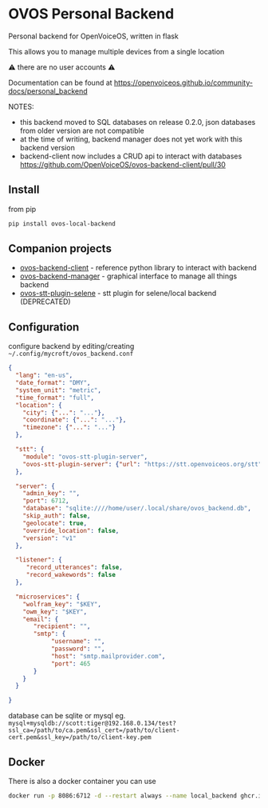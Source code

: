 # OVOS Personal Backend

Personal backend for OpenVoiceOS, written in flask

This allows you to manage multiple devices from a single location

:warning: there are no user accounts :warning:

Documentation can be found at https://openvoiceos.github.io/community-docs/personal_backend

NOTES: 
- this backend moved to SQL databases on release 0.2.0, json databases from older version are not compatible
- at the time of writing, backend manager does not yet work with this backend version
- backend-client now includes a CRUD api to interact with databases https://github.com/OpenVoiceOS/ovos-backend-client/pull/30


## Install

from pip

```bash
pip install ovos-local-backend
```


## Companion projects

- [ovos-backend-client](https://github.com/OpenVoiceOS/ovos-backend-client) - reference python library to interact with backend
- [ovos-backend-manager](https://github.com/OpenVoiceOS/ovos-backend-manager) - graphical interface to manage all things backend
- [ovos-stt-plugin-selene](https://github.com/OpenVoiceOS/ovos-stt-plugin-selene) - stt plugin for selene/local backend (DEPRECATED)


## Configuration

configure backend by editing/creating ```~/.config/mycroft/ovos_backend.conf```


```json
{
  "lang": "en-us",
  "date_format": "DMY",
  "system_unit": "metric",
  "time_format": "full",
  "location": {
    "city": {"...": "..."},
    "coordinate": {"...": "..."},
    "timezone": {"...": "..."}
  },

  "stt": {
    "module": "ovos-stt-plugin-server",
    "ovos-stt-plugin-server": {"url": "https://stt.openvoiceos.org/stt"}
  },

  "server": {
    "admin_key": "",
    "port": 6712,
    "database": "sqlite:////home/user/.local/share/ovos_backend.db",
    "skip_auth": false,
    "geolocate": true,
    "override_location": false,
    "version": "v1"
  },

  "listener": {
     "record_utterances": false,
     "record_wakewords": false
  },

  "microservices": {
    "wolfram_key": "$KEY",
    "owm_key": "$KEY",
    "email": {
       "recipient": "",
       "smtp": {
            "username": "",
            "password": "",
            "host": "smtp.mailprovider.com",
            "port": 465
       }
    }
  }

}
```

database can be sqlite or mysql
eg. `mysql+mysqldb://scott:tiger@192.168.0.134/test?ssl_ca=/path/to/ca.pem&ssl_cert=/path/to/client-cert.pem&ssl_key=/path/to/client-key.pem`


## Docker

There is also a docker container you can use

```bash
docker run -p 8086:6712 -d --restart always --name local_backend ghcr.io/openvoiceos/local-backend:dev
```
